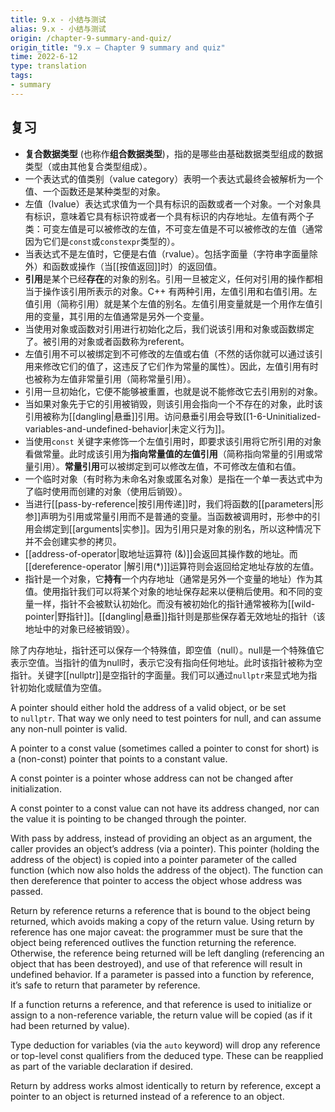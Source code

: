 ```yaml
---
title: 9.x - 小结与测试
alias: 9.x - 小结与测试
origin: /chapter-9-summary-and-quiz/
origin_title: "9.x — Chapter 9 summary and quiz"
time: 2022-6-12
type: translation
tags:
- summary
---
```


## 复习

- **复合数据类型** (也称作**组合数据类型**)，指的是哪些由基础数据类型组成的数据类型（或由其他复合类型组成）。
- 一个表达式的值类别（value category）表明一个表达式最终会被解析为一个值、一个函数还是某种类型的对象。
- 左值（lvalue）表达式求值为一个具有标识的函数或者一个对象。一个对象具有标识，意味着它具有标识符或者一个具有标识的内存地址。左值有两个子类：可变左值是可以被修改的左值，不可变左值是不可以被修改的左值（通常因为它们是`const`或`constexpr`类型的）。
- 当表达式不是左值时，它便是右值（rvalue）。包括字面量（字符串字面量除外）和函数或操作（当[[按值返回]]时）的返回值。
- **引用**是某个已经**存在**的对象的别名。引用一旦被定义，任何对引用的操作都相当于操作该引用所表示的对象。C++ 有两种引用，左值引用和右值引用。左值引用（简称引用）就是某个左值的别名。左值引用变量就是一个用作左值引用的变量，其引用的左值通常是另外一个变量。
- 当使用对象或函数对引用进行初始化之后，我们说该引用和对象或函数绑定了。被引用的对象或者函数称为referent。
- 左值引用不可以被绑定到不可修改的左值或右值（不然的话你就可以通过该引用来修改它们的值了，这违反了它们作为常量的属性）。因此，左值引用有时也被称为左值非常量引用（简称常量引用）。
- 引用一旦初始化，它便不能够被重置，也就是说不能修改它去引用别的对象。
- 当如果对象先于它的引用被销毁，则该引用会指向一个不存在的对象，此时该引用被称为[[dangling|悬垂]]引用。访问悬垂引用会导致[[1-6-Uninitialized-variables-and-undefined-behavior|未定义行为]]。
- 当使用`const` 关键字来修饰一个左值引用时，即要求该引用将它所引用的对象看做常量。此时成该引用为**指向常量值的左值引用**（简称指向常量的引用或常量引用）。**常量引用**可以被绑定到可以修改左值，不可修改左值和右值。
- 一个临时对象（有时称为未命名对象或匿名对象）是指在一个单一表达式中为了临时使用而创建的对象（使用后销毁）。
- 当进行[[pass-by-reference|按引用传递]]时，我们将函数的[[parameters|形参]]声明为引用或常量引用而不是普通的变量。当函数被调用时，形参中的引用会绑定到[[arguments|实参]]。因为引用只是对象的别名，所以这种情况下并不会创建实参的拷贝。
- [[address-of-operator|取地址运算符 (&)]]会返回其操作数的地址。而[[dereference-operator |解引用(*)]]运算符则会返回给定地址存放的左值。
- 指针是一个对象，它**持有**一个内存地址（通常是另外一个变量的地址）作为其值。使用指针我们可以将某个对象的地址保存起来以便稍后使用。和不同的变量一样，指针不会被默认初始化。而没有被初始化的指针通常被称为[[wild-pointer|野指针]]。[[dangling|悬垂]]指针则是那些保存着无效地址的指针（该地址中的对象已经被销毁）。

除了内存地址，指针还可以保存一个特殊值，即空值（null）。null是一个特殊值它表示空值。当指针的值为null时，表示它没有指向任何地址。此时该指针被称为空指针。关键字[[nullptr]]是空指针的字面量。我们可以通过`nullptr`来显式地为指针初始化或赋值为空值。

A pointer should either hold the address of a valid object, or be set to `nullptr`. That way we only need to test pointers for null, and can assume any non-null pointer is valid.

A pointer to a const value (sometimes called a pointer to const for short) is a (non-const) pointer that points to a constant value.

A const pointer is a pointer whose address can not be changed after initialization.

A const pointer to a const value can not have its address changed, nor can the value it is pointing to be changed through the pointer.

With pass by address, instead of providing an object as an argument, the caller provides an object’s address (via a pointer). This pointer (holding the address of the object) is copied into a pointer parameter of the called function (which now also holds the address of the object). The function can then dereference that pointer to access the object whose address was passed.

Return by reference returns a reference that is bound to the object being returned, which avoids making a copy of the return value. Using return by reference has one major caveat: the programmer must be sure that the object being referenced outlives the function returning the reference. Otherwise, the reference being returned will be left dangling (referencing an object that has been destroyed), and use of that reference will result in undefined behavior. If a parameter is passed into a function by reference, it’s safe to return that parameter by reference.

If a function returns a reference, and that reference is used to initialize or assign to a non-reference variable, the return value will be copied (as if it had been returned by value).

Type deduction for variables (via the `auto` keyword) will drop any reference or top-level const qualifiers from the deduced type. These can be reapplied as part of the variable declaration if desired.

Return by address works almost identically to return by reference, except a pointer to an object is returned instead of a reference to an object.